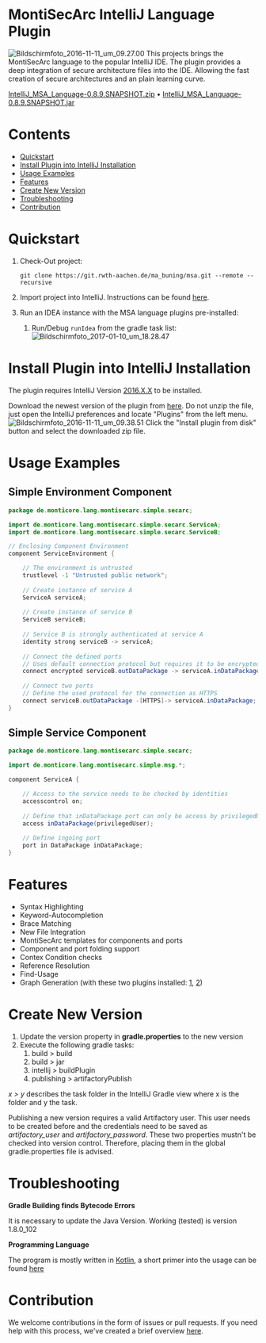 # MontiSecArc IntelliJ Language Plugin
![Bildschirmfoto_2016-11-11_um_09.27.00](/uploads/bb4676c2ca848e1420f3d5ad710ce210/Bildschirmfoto_2016-11-11_um_09.27.00.png)
This projects brings the MontiSecArc language to the popular IntelliJ IDE. The plugin provides a deep integration of secure architecture files into the IDE. Allowing the fast creation of secure architectures and an plain learning curve.


[IntelliJ_MSA_Language-0.8.9.SNAPSHOT.zip](http://138.68.65.103:8081/artifactory/intellij_plugins_snapshot_local/de/monticore/lang/montisecarc/plugin/IntelliJ_MSA_Language/0.8.9.SNAPSHOT/IntelliJ_MSA_Language-0.8.9.SNAPSHOT.zip) &#8226; [IntelliJ_MSA_Language-0.8.9.SNAPSHOT.jar](http://138.68.65.103:8081/artifactory/intellij_plugins_snapshot_local/de/monticore/lang/montisecarc/IntelliJ_MSA_Language/0.8.9.SNAPSHOT/IntelliJ_MSA_Language-0.8.9.SNAPSHOT.jar)

# Contents
- [Quickstart](https://git.rwth-aachen.de/ma_buning/msa/edit/master/README.md#quickstart)
- [Install Plugin into IntelliJ Installation](https://git.rwth-aachen.de/ma_buning/msa/edit/master/README.md#install_plugin_into_intelliJ_installation)
- [Usage Examples](https://git.rwth-aachen.de/ma_buning/msa/edit/master/README.md#usage_examples)
- [Features](https://git.rwth-aachen.de/ma_buning/msa/edit/master/README.md#features)
- [Create New Version](https://git.rwth-aachen.de/ma_buning/msa/edit/master/README.md#create_new_version)
- [Troubleshooting](https://git.rwth-aachen.de/ma_buning/msa/edit/master/README.md#troubleshooting)
- [Contribution](https://git.rwth-aachen.de/ma_buning/msa/edit/master/README.md#contribution)

# Quickstart
1. Check-Out project:

    `git clone https://git.rwth-aachen.de/ma_buning/msa.git --remote --recursive`
2. Import project into IntelliJ. Instructions can be found [here](https://www.jetbrains.com/help/idea/2016.3/importing-project-from-gradle-model.html).
3. Run an IDEA instance with the MSA language plugins pre-installed:
    1. Run/Debug `runIdea` from the gradle task list:
    ![Bildschirmfoto_2017-01-10_um_18.28.47](/uploads/d8076e406cd4dc2d90071552eacbca69/Bildschirmfoto_2017-01-10_um_18.28.47.png)

# Install Plugin into IntelliJ Installation
The plugin requires IntelliJ Version [2016.X.X](https://www.jetbrains.com/idea/download/) to be installed.

Download the newest version of the plugin from [here](https://git.rwth-aachen.de/ma_buning/msa/builds/3094/artifacts/file/build/distributions/IntelliJ_MSA-0.7.7.SNAPSHOT.zip). Do not unzip the file, just open the IntelliJ preferences and locate "Plugins" from the left menu.
![Bildschirmfoto_2016-11-11_um_09.38.51](/uploads/5870fcef0107641983a5800cd0fdc99f/Bildschirmfoto_2016-11-11_um_09.38.51.png)
Click the "Install plugin from disk" button and select the downloaded zip file.

# Usage Examples
## Simple Environment Component
```java
package de.monticore.lang.montisecarc.simple.secarc;

import de.monticore.lang.montisecarc.simple.secarc.ServiceA;
import de.monticore.lang.montisecarc.simple.secarc.ServiceB;

// Enclosing Component Environment
component ServiceEnvironment {

    // The environment is untrusted
    trustlevel -1 "Untrusted public network";
    
    // Create instance of service A
    ServiceA serviceA;
    
    // Create instance of service B
    ServiceB serviceB;
    
    // Service B is strongly authenticated at service A
    identity strong serviceB -> serviceA;
    
    // Connect the defined ports
    // Uses default connection protocol but requires it to be encrypted
    connect encrypted serviceB.outDataPackage -> serviceA.inDataPackage;
    
    // Connect two ports
    // Define the used protocol for the connection as HTTPS
    connect serviceB.outDataPackage -[HTTPS]-> serviceA.inDataPackage;
}
```
## Simple Service Component
```java
package de.monticore.lang.montisecarc.simple.secarc;

import de.monticore.lang.montisecarc.simple.msg.*;

component ServiceA {

    // Access to the service needs to be checked by identities
    accesscontrol on;
    
    // Define that inDataPackage port can only be access by privilegedUser
    access inDataPackage(privilegedUser);
    
    // Define ingoing port
    port in DataPackage inDataPackage;
}
```

# Features
- Syntax Highlighting
- Keyword-Autocompletion
- Brace Matching
- New File Integration
- MontiSecArc templates for components and ports
- Component and port folding support
- Contex Condition checks
- Reference Resolution
- Find-Usage
- Graph Generation (with these two plugins installed: [1](https://git.rwth-aachen.de/ma_buning/graphdatabase.git), [2](https://plugins.jetbrains.com/idea/plugin/8087-graph-database-support))

# Create New Version
1. Update the version property in **gradle.properties** to the new version 
2. Execute the following gradle tasks:
    1. build > build
    2. build > jar
    3. intellij > buildPlugin
    4. publishing > artifactoryPublish

*x > y* describes the task folder in the IntelliJ Gradle view where x is the folder and y the task.

Publishing a new version requires a valid Artifactory user. This user needs to be created before and the credentials need to be saved as *artifactory_user* and *artifactory_password*. These two properties mustn't be checked into version control. Therefore, placing them in the global gradle.properties file is advised.


# Troubleshooting

**Gradle Building finds Bytecode Errors**

It is necessary to update the Java Version. Working (tested) is version 1.8.0_102

**Programming Language**

The program is mostly written in [Kotlin](kotlinlang.org), a short primer into the usage can be found [here](https://kotlinlang.org/docs/reference/)

# Contribution
We welcome contributions in the form of issues or pull requests. If you need help with this process, we've created a brief overview [here](https://git.rwth-aachen.de/ma_buning/msa/blob/master/CONTRIBUTING.md).